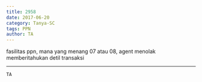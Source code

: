```yaml
---
title: 2958
date: 2017-06-20
category: Tanya-SC
tags: PPN
author: TA
---
```


fasilitas ppn, mana yang menang 07 atau 08, agent menolak memberitahukan detil transaksi

---



`TA`
